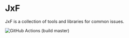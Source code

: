 # JxF
JxF is a collection of tools and libraries for common issues.

![GitHub Actions (build master)](https://github.com/josiasgr/JxF/workflows/GitHub%20Actions%20(build%20master)/badge.svg?branch=master)
